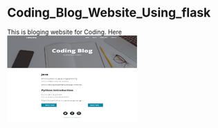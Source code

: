 # Coding_Blog_Website_Using_flask
This is bloging website for Coding. Here 
<img src="https://github.com/Avinay1165/Coding_Blog_Website_Using_flask/blob/master/Imgs/1.png" height="200px" width="300px">
